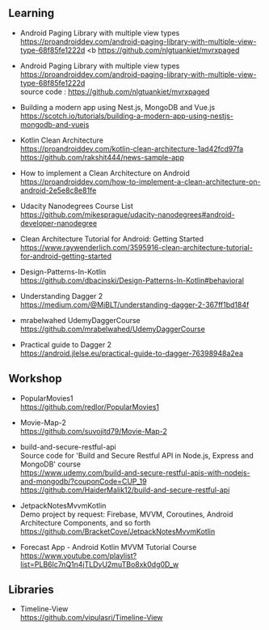 

## Learning<br>


- Android Paging Library with multiple view types <br>
https://proandroiddev.com/android-paging-library-with-multiple-view-type-68f85fe1222d <b
https://github.com/nlgtuankiet/mvrxpaged


- Android Paging Library with multiple view types <br />
https://proandroiddev.com/android-paging-library-with-multiple-view-type-68f85fe1222d <br />
source code : https://github.com/nlgtuankiet/mvrxpaged

- Building a modern app using Nest.js, MongoDB and Vue.js <br />
https://scotch.io/tutorials/building-a-modern-app-using-nestjs-mongodb-and-vuejs

- Kotlin Clean Architecture <br />
https://proandroiddev.com/kotlin-clean-architecture-1ad42fcd97fa <br />
https://github.com/rakshit444/news-sample-app

- How to implement a Clean Architecture on Android <br />
https://proandroiddev.com/how-to-implement-a-clean-architecture-on-android-2e5e8c8e81fe

- Udacity Nanodegrees Course List <br />
https://github.com/mikesprague/udacity-nanodegrees#android-developer-nanodegree

- Clean Architecture Tutorial for Android: Getting Started <br>
https://www.raywenderlich.com/3595916-clean-architecture-tutorial-for-android-getting-started

- Design-Patterns-In-Kotlin<br>
https://github.com/dbacinski/Design-Patterns-In-Kotlin#behavioral

- Understanding Dagger 2<br>
https://medium.com/@MiBLT/understanding-dagger-2-367ff1bd184f

- mrabelwahed UdemyDaggerCourse <br>
https://github.com/mrabelwahed/UdemyDaggerCourse

- Practical guide to Dagger 2 <br>
https://android.jlelse.eu/practical-guide-to-dagger-76398948a2ea



## Workshop<br>

- PopularMovies1<br>
https://github.com/redlor/PopularMovies1

- Movie-Map-2<br>
https://github.com/suvojitd79/Movie-Map-2

- build-and-secure-restful-api<br>
Source code for 'Build and Secure Restful API in Node.js, Express and MongoDB' course<br>
https://www.udemy.com/build-and-secure-restful-apis-with-nodejs-and-mongodb/?couponCode=CUP_19<br>
https://github.com/HaiderMalik12/build-and-secure-restful-api

- JetpackNotesMvvmKotlin <br>
Demo project by request: Firebase, MVVM, Coroutines, Android Architecture Components, and so forth <br>
https://github.com/BracketCove/JetpackNotesMvvmKotlin

- Forecast App - Android Kotlin MVVM Tutorial Course <br>
https://www.youtube.com/playlist?list=PLB6lc7nQ1n4jTLDyU2muTBo8xk0dg0D_w


## Libraries<br>

- Timeline-View <br>
https://github.com/vipulasri/Timeline-View

